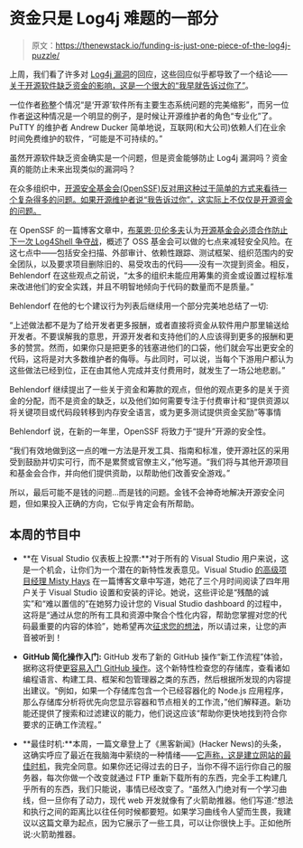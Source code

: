 # 资金只是 Log4j 难题的一部分

> 原文：<https://thenewstack.io/funding-is-just-one-piece-of-the-log4j-puzzle/>

上周，我们看了许多对 [Log4j 漏洞](https://thenewstack.io/log4shell-we-are-in-so-much-trouble/)的回应，这些回应似乎都导致了一个结论——[关于开源软件缺乏资金的影响，这是一个很大的“我早就告诉过你了”](https://thenewstack.io/log4j-is-one-big-i-told-you-so-for-open-source-communities/)。

一位作者[称](https://christine.website/blog/open-source-broken-2021-12-11)整个情况“是‘开源’软件所有主要生态系统问题的完美缩影”，而另一位作者[说](https://blog.filippo.io/professional-maintainers/)这种情况是一个明显的例子，是时候让开源维护者的角色“专业化”了。PuTTY 的维护者 Andrew Ducker 简单地说，互联网(和大公司)依赖人们在业余时间免费维护的软件，“可能是不可持续的。”

虽然开源软件缺乏资金确实是一个问题，但是资金能够防止 Log4j 漏洞吗？资金真的能防止未来出现类似的漏洞吗？

在众多组织中，[开源安全基金会(OpenSSF)](https://openssf.org/)[反对用这种过于简单的方式来看待一个复杂得多的问题。如果开源维护者说“我告诉过你”，这实际上不仅仅是开源资金的问题。](https://openssf.org/blog/2021/12/16/open-source-foundations-must-work-together-to-prevent-the-next-log4shell-scramble/)

在 OpenSSF 的一篇博客文章中，[布莱恩·贝伦多夫](https://en.wikipedia.org/wiki/Brian_Behlendorf)认为[开源基金会必须合作防止下一次 Log4Shell 争夺战](https://openssf.org/blog/2021/12/16/open-source-foundations-must-work-together-to-prevent-the-next-log4shell-scramble/)，概述了 OSS 基金会可以做的七点来减轻安全风险。在这七点中——包括安全扫描、外部审计、依赖性跟踪、测试框架、组织范围内的安全团队，以及要求项目删除旧的、易受攻击的代码——没有一次提到资金。相反，Behlendorf 在这些观点之前说，“太多的组织未能应用筹集的资金或设置过程标准来改进他们的安全实践，并且不明智地倾向于代码的数量而不是质量。”

Behlendorf 在他的七个建议行为列表后继续用一个部分完美地总结了一切:

“上述做法都不是为了给开发者更多报酬，或者直接将资金从软件用户那里输送给开发者。不要误解我的意思，开源开发者和支持他们的人应该得到更多的报酬和更多的赞赏。然而，如果你只是把更多的钱塞进他们的口袋，他们就会写出更安全的代码，这将是对大多数维护者的侮辱。与此同时，可以说，当每个下游用户都认为这些做法已经到位，正在由其他人完成并支付费用时，就发生了一场公地悲剧。”

Behlendorf 继续提出了一些关于资金和筹款的观点，但他的观点更多的是关于资金的分配，而不是资金的缺乏，以及他们如何需要专注于付费审计和“提供资源以将关键项目或代码段转移到内存安全语言，或为更多测试提供资金奖励”等事情

Behlendorf 说，在新的一年里，OpenSSF 将致力于“提升”开源的安全性。

“我们有效地做到这一点的唯一方法是开发工具、指南和标准，使开源社区的采用受到鼓励并切实可行，而不是累赘或官僚主义，”他写道。“我们将与其他开源项目和基金会合作，并向他们提供资助，以帮助他们改善安全游戏。”

所以，最后可能不是钱的问题…而是钱的问题。金钱不会神奇地解决开源安全问题，但如果投入正确的方向，它似乎肯定会有所帮助。

## 本周的节目中

*   **在 Visual Studio 仪表板上投票:**对于所有的 Visual Studio 用户来说，这是一个机会，让你们为一个潜在的新特性发表意见。Visual Studio [的高级项目经理 Misty Hays](https://www.linkedin.com/in/mistymadonna/) 在一篇博客文章中写道，她花了三个月时间阅读了四年用户关于 Visual Studio 设置和安装的评论。她说，这些评论是“残酷的诚实”和“难以置信的”在她努力设计您的 Visual Studio dashboard 的过程中，这将是“通过从您的所有工具和资源中聚合个性化内容，帮助您掌握对您的代码最重要的内容的体验”，她希望再次[征求您的想法](https://devblogs.microsoft.com/visualstudio/your-visual-studio-dashboard/#:~:text=of%20customizable%20widgets.-,Vote%20here,-Here%20are%20a)，所以请过来，让您的声音被听到！
*   **GitHub 简化操作入门:** GitHub 发布了新的 GitHub 操作“新工作流程”体验，据称这将使[更容易入门 GitHub 操作](https://github.blog/2021-12-17-getting-started-with-github-actions-just-got-easier/)。这个新特性检查您的存储库，查看诸如编程语言、构建工具、框架和包管理器之类的东西，然后根据所发现的内容提出建议。“例如，如果一个存储库包含一个已经容器化的 Node.js 应用程序，那么存储库分析将优先向您显示容器和节点相关的工作流，”他们解释道。新功能还提供了搜索和过滤建议的能力，他们说这应该“帮助你更快地找到符合你要求的正确工作流程。”

*   **最佳时机:**本周，一篇文章登上了《黑客新闻》(Hacker News)的头条，这确实呼应了最近在我脑海中萦绕的一种情绪——[它声称，这是建立网站的最佳时机](https://www.simeongriggs.dev/there-has-never-been-a-better-time-to-build-websites)，我完全同意。如果你还记得过去的日子，当你不得不运行你自己的服务器，每次你做一个改变就通过 FTP 重新下载所有的东西，完全手工构建几乎所有的东西，我们只能说，事情已经改变了。“虽然入门绝对有一个学习曲线，但一旦你有了动力，现代 web 开发就像有了火箭助推器。他们写道:“想法和执行之间的距离比以往任何时候都要短。如果学习曲线令人望而生畏，我建议以这篇文章为起点，因为它展示了一些工具，可以让你很快上手。正如他所说:火箭助推器。

<svg xmlns:xlink="http://www.w3.org/1999/xlink" viewBox="0 0 68 31" version="1.1"><title>Group</title> <desc>Created with Sketch.</desc></svg>